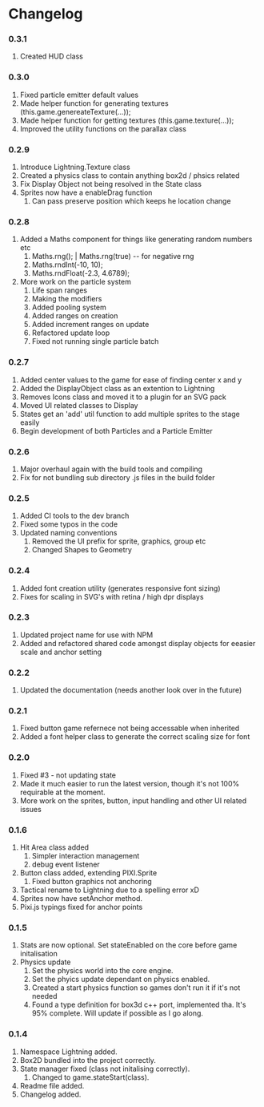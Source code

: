 # Changelog

### 0.3.1
1. Created HUD class

### 0.3.0
1. Fixed particle emitter default values
2. Made helper function for generating textures (this.game.genereateTexture(...));
3. Made helper function for getting textures (this.game.texture(...));
4. Improved the utility functions on the parallax class

### 0.2.9
1. Introduce Lightning.Texture class
2. Created a physics class to contain anything box2d / phsics related
3. Fix Display Object not being resolved in the State class
4. Sprites now have a enableDrag function
    1. Can pass preserve position which keeps he location change

### 0.2.8
1. Added a Maths component for things like generating random numbers etc
    1. Maths.rng(); | Maths.rng(true) -- for negative rng
    2. Maths.rndInt(-10, 10);
    3. Maths.rndFloat(-2.3, 4.6789);
2. More work on the particle system
    1. Life span ranges
    2. Making the modifiers
    3. Added pooling system
    4. Added ranges on creation
    5. Added increment ranges on update
    6. Refactored update loop
    7. Fixed not running single particle batch

### 0.2.7
1. Added center values to the game for ease of finding center x and y
2. Added the DisplayObject class as an extention to Lightning
3. Removes Icons class and moved it to a plugin for an SVG pack
4. Moved UI related classes to Display
5. States get an 'add' util function to add multiple sprites to the stage easily
6. Begin development of both Particles and a Particle Emitter

### 0.2.6
1. Major overhaul again with the build tools and compiling
2. Fix for not bundling sub directory .js files in the build folder

### 0.2.5
1. Added CI tools to the dev branch
2. Fixed some typos in the code
3. Updated naming conventions
    1. Removed the UI prefix for sprite, graphics, group etc
    2. Changed Shapes to Geometry

### 0.2.4
1. Added font creation utility (generates responsive font sizing)
2. Fixes for scaling in SVG's with retina / high dpr displays

### 0.2.3
1. Updated project name for use with NPM
2. Added and refactored shared code amongst display objects for eeasier scale and anchor setting

### 0.2.2
1. Updated the documentation (needs another look over in the future)

### 0.2.1
1. Fixed button game refernece not being accessable when inherited
2. Added a font helper class to generate the correct scaling size for font

### 0.2.0
1. Fixed #3 - not updating state
2. Made it much easier to run the latest version, though it's not 100% requirable at the moment.
3. More work on the sprites, button, input handling and other UI related issues


### 0.1.6
1. Hit Area class added
    1. Simpler interaction management
    2. debug event listener
2. Button class added, extending PIXI.Sprite
    1. Fixed button graphics not anchoring
3. Tactical rename to Lightning due to a spelling error xD
4. Sprites now have setAnchor method.
5. Pixi.js typings fixed for anchor points

### 0.1.5
1. Stats are now optional. Set stateEnabled on the core before game initalisation
2. Physics update
    1. Set the physics world into the core engine.
    2. Set the phyics update dependant on physics enabled.
    3. Created a start physics function so games don't run it if it's not needed
    4. Found a type definition for box3d c++ port, implemented tha. It's 95% complete. Will update if possible as I go along.

### 0.1.4
1. Namespace Lightning added.
2. Box2D bundled into the project correctly.
3. State manager fixed (class not initalising correctly).
    1. Changed to game.stateStart(class).
4. Readme file added.
5. Changelog added.